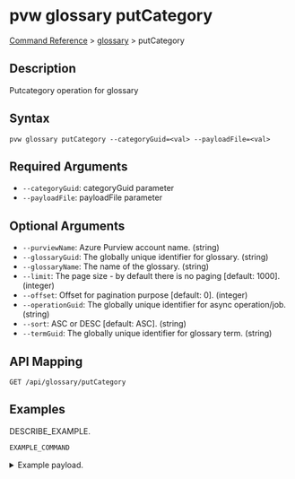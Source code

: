 # pvw glossary putCategory
[Command Reference](../../../README.md#command-reference) > [glossary](./main.md) > putCategory

## Description
Putcategory operation for glossary

## Syntax
```
pvw glossary putCategory --categoryGuid=<val> --payloadFile=<val>
```

## Required Arguments
- `--categoryGuid`: categoryGuid parameter
- `--payloadFile`: payloadFile parameter

## Optional Arguments
- `--purviewName`: Azure Purview account name. (string)
- `--glossaryGuid`: The globally unique identifier for glossary. (string)
- `--glossaryName`: The name of the glossary. (string)
- `--limit`: The page size - by default there is no paging [default: 1000]. (integer)
- `--offset`: Offset for pagination purpose [default: 0]. (integer)
- `--operationGuid`: The globally unique identifier for async operation/job. (string)
- `--sort`: ASC or DESC [default: ASC]. (string)
- `--termGuid`: The globally unique identifier for glossary term. (string)

## API Mapping
 >  > []()
```
GET /api/glossary/putCategory
```

## Examples
DESCRIBE_EXAMPLE.
```powershell
EXAMPLE_COMMAND
```
<details><summary>Example payload.</summary>
<p>

```json
PASTE_JSON_HERE
```
</p>
</details>